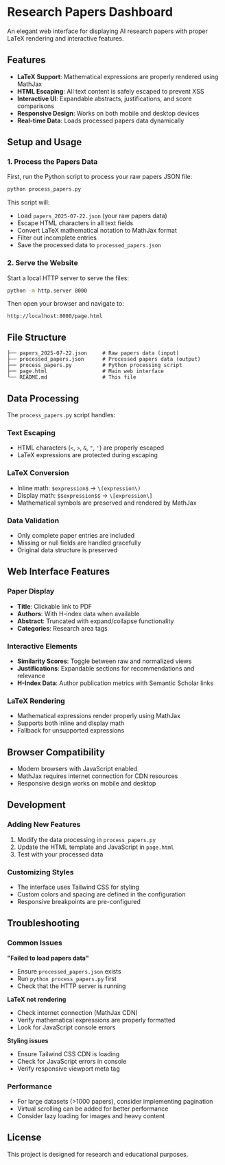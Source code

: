 # Research Papers Dashboard

An elegant web interface for displaying AI research papers with proper LaTeX rendering and interactive features.

## Features

- **LaTeX Support**: Mathematical expressions are properly rendered using MathJax
- **HTML Escaping**: All text content is safely escaped to prevent XSS
- **Interactive UI**: Expandable abstracts, justifications, and score comparisons
- **Responsive Design**: Works on both mobile and desktop devices
- **Real-time Data**: Loads processed papers data dynamically

## Setup and Usage

### 1. Process the Papers Data

First, run the Python script to process your raw papers JSON file:

```bash
python process_papers.py
```

This script will:
- Load `papers_2025-07-22.json` (your raw papers data)
- Escape HTML characters in all text fields
- Convert LaTeX mathematical notation to MathJax format
- Filter out incomplete entries
- Save the processed data to `processed_papers.json`

### 2. Serve the Website

Start a local HTTP server to serve the files:

```bash
python -m http.server 8000
```

Then open your browser and navigate to:
```
http://localhost:8000/page.html
```

## File Structure

```
├── papers_2025-07-22.json     # Raw papers data (input)
├── processed_papers.json      # Processed papers data (output)
├── process_papers.py          # Python processing script
├── page.html                  # Main web interface
└── README.md                  # This file
```

## Data Processing

The `process_papers.py` script handles:

### Text Escaping
- HTML characters (`<`, `>`, `&`, `"`, `'`) are properly escaped
- LaTeX expressions are protected during escaping

### LaTeX Conversion
- Inline math: `$expression$` → `\(expression\)`
- Display math: `$$expression$$` → `\[expression\]`
- Mathematical symbols are preserved and rendered by MathJax

### Data Validation
- Only complete paper entries are included
- Missing or null fields are handled gracefully
- Original data structure is preserved

## Web Interface Features

### Paper Display
- **Title**: Clickable link to PDF
- **Authors**: With H-index data when available
- **Abstract**: Truncated with expand/collapse functionality
- **Categories**: Research area tags

### Interactive Elements
- **Similarity Scores**: Toggle between raw and normalized views
- **Justifications**: Expandable sections for recommendations and relevance
- **H-Index Data**: Author publication metrics with Semantic Scholar links

### LaTeX Rendering
- Mathematical expressions render properly using MathJax
- Supports both inline and display math
- Fallback for unsupported expressions

## Browser Compatibility

- Modern browsers with JavaScript enabled
- MathJax requires internet connection for CDN resources
- Responsive design works on mobile and desktop

## Development

### Adding New Features
1. Modify the data processing in `process_papers.py`
2. Update the HTML template and JavaScript in `page.html`
3. Test with your processed data

### Customizing Styles
- The interface uses Tailwind CSS for styling
- Custom colors and spacing are defined in the configuration
- Responsive breakpoints are pre-configured

## Troubleshooting

### Common Issues

**"Failed to load papers data"**
- Ensure `processed_papers.json` exists
- Run `python process_papers.py` first
- Check that the HTTP server is running

**LaTeX not rendering**
- Check internet connection (MathJax CDN)
- Verify mathematical expressions are properly formatted
- Look for JavaScript console errors

**Styling issues**
- Ensure Tailwind CSS CDN is loading
- Check for JavaScript errors in console
- Verify responsive viewport meta tag

### Performance
- For large datasets (>1000 papers), consider implementing pagination
- Virtual scrolling can be added for better performance
- Consider lazy loading for images and heavy content

## License

This project is designed for research and educational purposes.
